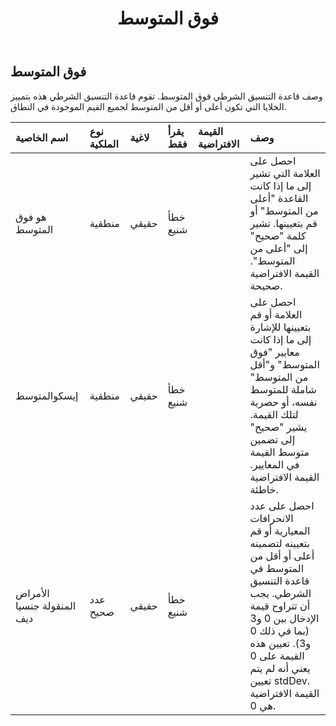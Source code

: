 ﻿---
title: فوق المتوسط
second_title: Aspose.Cells Cloud Documen
type: docs
url: /ar/specification/model/aboveaverage/
description: "Aspose.Cells مواصفات النموذج السحابي : فوق المتوسط. تعامل بسهولة مع Excel ومستندات جداول البيانات الأخرى التي تحتوي على ميزات مثل الفتح والتوليد والتحرير والتقسيم والدمج والمقارنة والتحويل"
weight: 50
---
## **فوق المتوسط**

 وصف قاعدة التنسيق الشرطي فوق المتوسط. تقوم قاعدة التنسيق الشرطي هذه بتمييز الخلايا التي تكون أعلى أو أقل من المتوسط لجميع القيم الموجودة في النطاق.

| اسم الخاصية| نوع الملكية| لاغية| يقرأ فقط| القيمة الافتراضية| وصف|
|:- |:- |:- |:- |:- |:- |
| هو فوق المتوسط| منطقية| حقيقي| خطأ شنيع||احصل على العلامة التي تشير إلى ما إذا كانت القاعدة "أعلى من المتوسط" أو قم بتعيينها. تشير كلمة "صحيح" إلى "أعلى من المتوسط". القيمة الافتراضية صحيحة.|
| إيسكوالمتوسط| منطقية| حقيقي| خطأ شنيع|| احصل على العلامة أو قم بتعيينها للإشارة إلى ما إذا كانت معايير "فوق المتوسط" و"أقل من المتوسط" شاملة للمتوسط نفسه، أو حصرية لتلك القيمة. يشير "صحيح" إلى تضمين متوسط القيمة في المعايير. القيمة الافتراضية خاطئة.|
| الأمراض المنقولة جنسيا ديف| عدد صحيح| حقيقي| خطأ شنيع|| احصل على عدد الانحرافات المعيارية أو قم بتعيينه لتضمينه أعلى أو أقل من المتوسط في قاعدة التنسيق الشرطي. يجب أن تتراوح قيمة الإدخال بين 0 و3 (بما في ذلك 0 و3). تعيين هذه القيمة على 0 يعني أنه لم يتم تعيين stdDev. القيمة الافتراضية هي 0.|

